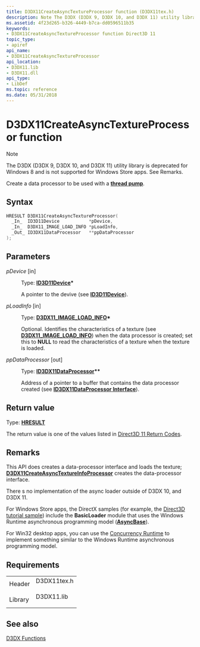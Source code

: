 ```yaml
---
title: D3DX11CreateAsyncTextureProcessor function (D3DX11tex.h)
description: Note The D3DX (D3DX 9, D3DX 10, and D3DX 11) utility library is deprecated for Windows 8 and is not supported for Windows Store apps. See Remarks. Create a data processor to be used with a thread pump.
ms.assetid: 4f23d265-b326-4449-b7ca-dd0596511b35
keywords:
- D3DX11CreateAsyncTextureProcessor function Direct3D 11
topic_type:
- apiref
api_name:
- D3DX11CreateAsyncTextureProcessor
api_location:
- D3DX11.lib
- D3DX11.dll
api_type:
- LibDef
ms.topic: reference
ms.date: 05/31/2018
---
```


# D3DX11CreateAsyncTextureProcessor function

> [!Note]  
> The D3DX (D3DX 9, D3DX 10, and D3DX 11) utility library is deprecated for Windows 8 and is not supported for Windows Store apps. See Remarks.

 

Create a data processor to be used with a [**thread pump**](id3dx11threadpump.md).

## Syntax


```C++
HRESULT D3DX11CreateAsyncTextureProcessor(
  _In_  ID3D11Device           *pDevice,
  _In_  D3DX11_IMAGE_LOAD_INFO *pLoadInfo,
  _Out_ ID3DX11DataProcessor   **ppDataProcessor
);
```



## Parameters

<dl> <dt>

*pDevice* \[in\]
</dt> <dd>

Type: **[**ID3D11Device**](/windows/desktop/api/D3D11/nn-d3d11-id3d11device)\***

A pointer to the devive (see [**ID3D11Device**](/windows/desktop/api/D3D11/nn-d3d11-id3d11device)).

</dd> <dt>

*pLoadInfo* \[in\]
</dt> <dd>

Type: **[**D3DX11\_IMAGE\_LOAD\_INFO**](d3dx11-image-load-info.md)\***

Optional. Identifies the characteristics of a texture (see [**D3DX11\_IMAGE\_LOAD\_INFO**](d3dx11-image-load-info.md)) when the data processor is created; set this to **NULL** to read the characteristics of a texture when the texture is loaded.

</dd> <dt>

*ppDataProcessor* \[out\]
</dt> <dd>

Type: **[**ID3DX11DataProcessor**](id3dx11dataprocessor.md)\*\***

Address of a pointer to a buffer that contains the data processor created (see [**ID3DX11DataProcessor Interface**](id3dx11dataprocessor.md)).

</dd> </dl>

## Return value

Type: **[**HRESULT**](https://msdn.microsoft.com/library/Bb401631(v=MSDN.10).aspx)**

The return value is one of the values listed in [Direct3D 11 Return Codes](d3d11-graphics-reference-returnvalues.md).

## Remarks

This API does creates a data-processor interface and loads the texture; [**D3DX11CreateAsyncTextureInfoProcessor**](d3dx11createasynctextureinfoprocessor.md) creates the data-processor interface.

There s no implementation of the  async loader  outside of D3DX 10, and D3DX 11.

For Windows Store apps, the DirectX samples (for example, the [Direct3D tutorial sample](https://github.com/microsoftarchive/msdn-code-gallery-microsoft/tree/master/Official%20Windows%20Platform%20Sample/Direct3D%20tutorial%20sample)) include the **BasicLoader** module that uses the Windows Runtime asynchronous programming model ([**AsyncBase**](https://msdn.microsoft.com/library/BR244878(v=VS.110).aspx)).

For Win32 desktop apps, you can use the [Concurrency Runtime](https://msdn.microsoft.com/library/Ee207192(v=VS.100).aspx) to implement something similar to the Windows Runtime asynchronous programming model.

## Requirements



|                    |                                                                                        |
|--------------------|----------------------------------------------------------------------------------------|
| Header<br/>  | <dl> <dt>D3DX11tex.h</dt> </dl> |
| Library<br/> | <dl> <dt>D3DX11.lib</dt> </dl>  |



## See also

<dl> <dt>

[D3DX Functions](d3d11-graphics-reference-d3dx11-functions.md)
</dt> </dl>

 

 





